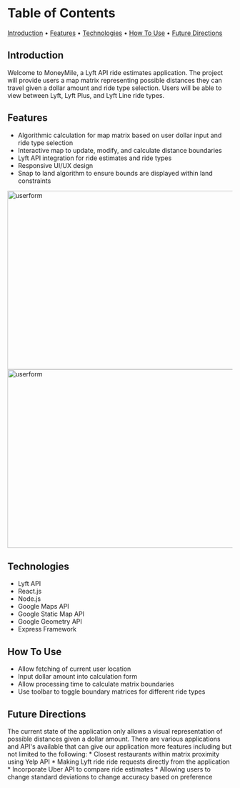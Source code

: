 <h1>Table of Contents</h1>
<p>
  <a href="#Introduction">Introduction</a> •
  <a href="#Features">Features</a> •
  <a href="#Technologies">Technologies</a> •
  <a href="#how-to-use">How To Use</a> •
  <a href="#future-directions">Future Directions</a>
</p>

<h2>Introduction</h2>

Welcome to MoneyMile, a Lyft API ride estimates application.  The project will provide users a map matrix representing possible distances they can travel given a dollar amount and ride type selection.  Users will be able to view between Lyft, Lyft Plus, and Lyft Line ride types.

<h2>Features</h2>

* Algorithmic calculation for map matrix based on user dollar input and ride type selection
* Interactive map to update, modify, and calculate distance boundaries  
* Lyft API integration for ride estimates and ride types
* Responsive UI/UX design
* Snap to land algorithm to ensure bounds are displayed within land constraints

<img width="600" height="400" alt="userform" src="https://i.imgur.com/aY8X7DH.jpg">


<img width="600" height="400" alt="userform" src="https://i.imgur.com/VgIgqKa.png">

<h2>Technologies</h2>

* Lyft API
* React.js
* Node.js
* Google Maps API
* Google Static Map API
* Google Geometry API
* Express Framework

<h2>How To Use</h2>

* Allow fetching of current user location
* Input dollar amount into calculation form
* Allow processing time to calculate matrix boundaries
* Use toolbar to toggle boundary matrices for different ride types



<h2>Future Directions</h2>
The current state of the application only allows a visual representation of possible distances given a dollar amount. There are various applications and API's available that can give our application more features including but not limited to the following:
* Closest restaurants within matrix proximity using Yelp API
* Making Lyft ride ride requests directly from the application
* Incorporate Uber API to compare ride estimates
* Allowing users to change standard deviations to change accuracy based on preference
